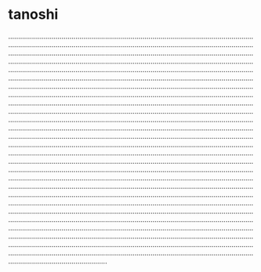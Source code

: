 # tanoshi
......................................................................................................................................................................................................................................................................................................................................................................................................................................................................................................................................................................................................................................................................................................................................................................................................................................................................................................................................................................................................................................................................................................................................................................................................................................................................................................................................................................................................................................................................................................................................................................................................................................................................................................................................................................................................................................................................................................................................................................................................................................................................................................................................................................................................................................................................................................................................................................................................................................................................................................................................................................................................................................................................................................................................................................................................................................................................................................................................................................................................................................................................................................................................................................................................................................................................................................................................................................................................................................................................................................................................